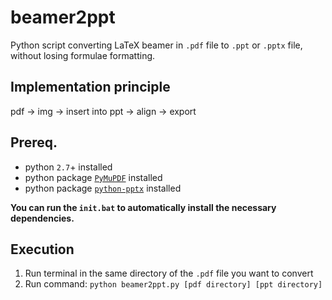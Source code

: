 # beamer2ppt
Python script converting LaTeX beamer in `.pdf` file to `.ppt` or `.pptx` file, without losing formulae formatting.

## Implementation principle
pdf &rarr; img &rarr; insert into ppt &rarr; align &rarr; export

## Prereq.
- python `2.7`+ installed
- python package [`PyMuPDF`](https://pymupdf.readthedocs.io/en/latest/) installed
- python package [`python-pptx`](https://python-pptx.readthedocs.io/en/latest/) installed

**You can run the `init.bat` to automatically install the necessary dependencies.**

## Execution
1. Run terminal in the same directory of the `.pdf` file you want to convert
2. Run command: `python beamer2ppt.py [pdf directory] [ppt directory]`
